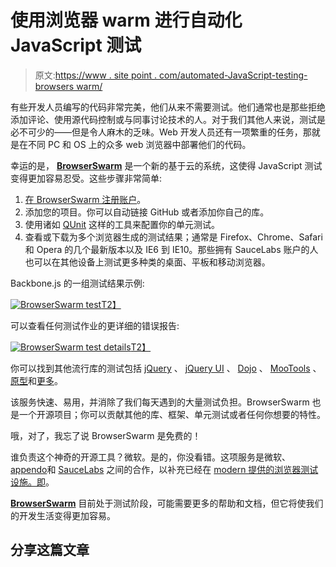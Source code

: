 # 使用浏览器 warm 进行自动化 JavaScript 测试

> 原文:[https://www . site point . com/automated-JavaScript-testing-browsers warm/](https://www.sitepoint.com/automated-javascript-testing-browserswarm/)

有些开发人员编写的代码非常完美，他们从来不需要测试。他们通常也是那些拒绝添加评论、使用源代码控制或与同事讨论技术的人。对于我们其他人来说，测试是必不可少的——但是令人麻木的乏味。Web 开发人员还有一项繁重的任务，那就是在不同 PC 和 OS 上的众多 web 浏览器中部署他们的代码。

幸运的是， [**BrowserSwarm**](http://www.browserswarm.com/) 是一个新的基于云的系统，这使得 JavaScript 测试变得更加容易忍受。这些步骤非常简单:

1.  [在 BrowserSwarm 注册账户](http://www.browserswarm.com/signup)。
2.  添加您的项目。你可以自动链接 GitHub 或者添加你自己的库。
3.  使用诸如 [QUnit](http://qunitjs.com/) 这样的工具来配置你的单元测试。
4.  查看或下载为多个浏览器生成的测试结果；通常是 Firefox、Chrome、Safari 和 Opera 的几个最新版本以及 IE6 到 IE10。那些拥有 SauceLabs 账户的人也可以在其他设备上测试更多种类的桌面、平板和移动浏览器。

Backbone.js 的一组测试结果示例:

[![BrowserSwarm test](../Images/898af8076ee0a80284610e148cf13203.png)T2】](http://www.browserswarm.com/framework/results/backbone)

可以查看任何测试作业的更详细的错误报告:

[![BrowserSwarm test details](../Images/e6ce44d9533110ce129a8c69037396ba.png)T2】](http://www.browserswarm.com/browserswarm/backbone/job/522dfeb60640dabd3800000b)

你可以找到其他流行库的测试包括 [jQuery](http://www.browserswarm.com/framework/results/jquery) 、 [jQuery UI](http://www.browserswarm.com/framework/results/jquery-ui) 、 [Dojo](http://www.browserswarm.com/framework/results/dojo) 、 [MooTools](http://www.browserswarm.com/framework/results/mootools-core) 、[原型](http://www.browserswarm.com/framework/results/prototype)和[更多](http://www.browserswarm.com/)。

该服务快速、易用，并消除了我们每天遇到的大量测试负担。BrowserSwarm 也是一个开源项目；你可以贡献其他的库、框架、单元测试或者任何你想要的特性。

哦，对了，我忘了说 BrowserSwarm 是免费的！

谁负责这个神奇的开源工具？微软。是的，你没看错。这项服务是微软、[appendo](http://appendto.com/)和 [SauceLabs](https://saucelabs.com/) 之间的合作，以补充已经在 [modern 提供的浏览器测试设施。即](http://modern.ie/)。

[**BrowserSwarm**](http://www.browserswarm.com/) 目前处于测试阶段，可能需要更多的帮助和文档，但它将使我们的开发生活变得更加容易。

## 分享这篇文章